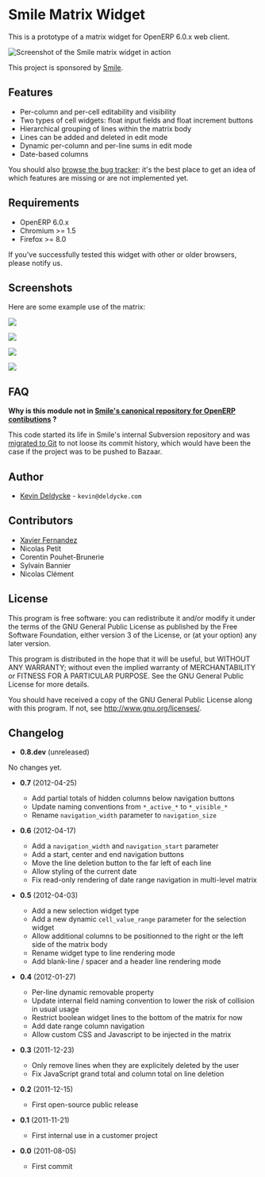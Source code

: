 Smile Matrix Widget
===================

This is a prototype of a matrix widget for OpenERP 6.0.x web client.

![Screenshot of the Smile matrix widget in action](http://github.com/Smile-SA/smile_matrix_widget/raw/master/screenshots/ascii-art-matrix.png)

This project is sponsored by [Smile](http://www.smile.fr).


Features
--------

  * Per-column and per-cell editability and visibility
  * Two types of cell widgets: float input fields and float increment buttons
  * Hierarchical grouping of lines within the matrix body
  * Lines can be added and deleted in edit mode
  * Dynamic per-column and per-line sums in edit mode
  * Date-based columns

You should also [browse the bug tracker](https://github.com/Smile-SA/smile_matrix_widget/issues): it's the best place to get an idea of which features are missing or are not implemented yet.


Requirements
------------

  * OpenERP 6.0.x
  * Chromium >= 1.5
  * Firefox >= 8.0

If you've successfully tested this widget with other or older browsers, please notify us.


Screenshots
-----------

Here are some example use of the matrix:

![](http://github.com/Smile-SA/smile_matrix_widget/raw/master/screenshots/1-level-readonly-matrix.png)

![](http://github.com/Smile-SA/smile_matrix_widget/raw/master/screenshots/1-level-editable-increment-matrix.png)

![](http://github.com/Smile-SA/smile_matrix_widget/raw/master/screenshots/2-level-readonly-additional-lines-matrix.png)

![](http://github.com/Smile-SA/smile_matrix_widget/raw/master/screenshots/2-level-editable-additional-lines-matrix.png)


FAQ
---

**Why is this module not in [Smile's canonical repository for OpenERP contibutions](http://code.launchpad.net/smile-openerp) ?**

This code started its life in Smile's internal Subversion repository and was [migrated to Git](http://kevin.deldycke.com/2011/08/how-open-source-an-internal-corporate-project-webping/) to not loose its commit history, which would have been the case if the project was to be pushed to Bazaar.


Author
------

 * [Kevin Deldycke](http://kevin.deldycke.com) - `kevin@deldycke.com`


Contributors
------------

 * [Xavier Fernandez](http://twitter.com/#!/xavierfernandez)
 * Nicolas Petit
 * Corentin Pouhet-Brunerie
 * Sylvain Bannier
 * Nicolas Clément


License
-------

This program is free software: you can redistribute it and/or modify
it under the terms of the GNU General Public License as published by
the Free Software Foundation, either version 3 of the License, or
(at your option) any later version.

This program is distributed in the hope that it will be useful,
but WITHOUT ANY WARRANTY; without even the implied warranty of
MERCHANTABILITY or FITNESS FOR A PARTICULAR PURPOSE.  See the
GNU General Public License for more details.

You should have received a copy of the GNU General Public License
along with this program.  If not, see <http://www.gnu.org/licenses/>.


Changelog
---------

* **0.8.dev** (unreleased)

No changes yet.

* **0.7** (2012-04-25)
  * Add partial totals of hidden columns below navigation buttons
  * Update naming conventions from `*_active_*` to `*_visible_*`
  * Rename `navigation_width` parameter to `navigation_size`

* **0.6** (2012-04-17)
  * Add a `navigation_width` and `navigation_start` parameter
  * Add a start, center and end navigation buttons
  * Move the line deletion button to the far left of each line
  * Allow styling of the current date
  * Fix read-only rendering of date range navigation in multi-level matrix

* **0.5** (2012-04-03)
  * Add a new selection widget type
  * Add a new dynamic `cell_value_range` parameter for the selection widget
  * Allow additional columns to be positionned to the right or the left side of the matrix body
  * Rename widget type to line rendering mode
  * Add blank-line / spacer and a header line rendering mode

* **0.4** (2012-01-27)
  * Per-line dynamic removable property
  * Update internal field naming convention to lower the risk of collision in usual usage
  * Restrict boolean widget lines to the bottom of the matrix for now
  * Add date range column navigation
  * Allow custom CSS and Javascript to be injected in the matrix

* **0.3** (2011-12-23)
  * Only remove lines when they are explicitely deleted by the user
  * Fix JavaScript grand total and column total on line deletion

* **0.2** (2011-12-15)
  * First open-source public release

* **0.1** (2011-11-21)
  * First internal use in a customer project

* **0.0** (2011-08-05)
  * First commit
